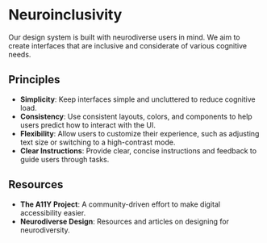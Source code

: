 # Neuroinclusivity

Our design system is built with neurodiverse users in mind. We aim to create interfaces that are inclusive and considerate of various cognitive needs.

## Principles

- **Simplicity**: Keep interfaces simple and uncluttered to reduce cognitive load.
- **Consistency**: Use consistent layouts, colors, and components to help users predict how to interact with the UI.
- **Flexibility**: Allow users to customize their experience, such as adjusting text size or switching to a high-contrast mode.
- **Clear Instructions**: Provide clear, concise instructions and feedback to guide users through tasks.

## Resources

- **The A11Y Project**: A community-driven effort to make digital accessibility easier.
- **Neurodiverse Design**: Resources and articles on designing for neurodiversity.
